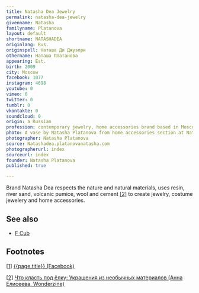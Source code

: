 ```yaml
---
title: Natasha Dea Jewelry
permalink: natasha-dea-jewelry
givenname: Natasha
familyname: Platanova
layout: default
shortname: NATASHADEA
originlang: Rus.
originspell: Наташа Ди Джуэлри
othername: Наташа Платанова
appearing: Est.
birth: 2009
city: Moscow
facebook: 1077
instagram: 4698
youtube: 0
vimeo: 0
twitter: 0
tumblr: 0
vkontakte: 0
soundcloud: 0
origin: a Russian
profession: contemporary jewelry, home accessories brand based in Moscow, founded by Natasha Platanova.
photo: A vase by Natasha Platanova from home accessories section at Natashadea.platanovanatasha.com
photographer: Natasha Platanova
source: Natashadea.platanovanatasha.com
photographerurl: index
sourceurl: index
founder: Natasha Platanova
published: true

---
```


Brand Natasha Dea respects the nature and natural materials, uses resin, river sand, volcanic pumice, wool and cement  <span id="a2">[\[2\]](#f2)</span> to create jewelry, costume jewelery and home accessories.

## See also

+ [F Cub](f-cub)

## Footnotes

[[1]](#a1) <span id="f1"></span> [{{page.title}} (Facebook)](https://www.facebook.com/natashadeajewelry/)

[[2]](#a2) <span id="f2"></span> [Что класть под ёлку: Украшения из необычных материалов (Анна Елисеева, Wonderzine)](https://www.wonderzine.com/wonderzine/style/style/223219-presents)
